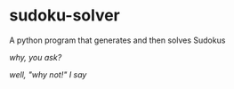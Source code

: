 # sudoku-solver
A python program that generates and then solves Sudokus

*why, you ask?*

*well, "why not!" I say*